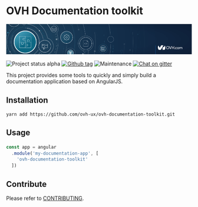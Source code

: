 # OVH Documentation toolkit

![OVH component](githubBanner.png)

![Project status alpha](https://img.shields.io/badge/status-alpha-blue.svg) [![Github tag](https://img.shields.io/github/tag/ovh-ux/ovh-documentation-toolkit.svg)]() ![Maintenance](https://img.shields.io/maintenance/yes/2017.svg) [![Chat on gitter](https://img.shields.io/gitter/room/ovh/ux.svg)](https://gitter.im/ovh/ux)

This project provides some tools to quickly and simply build a documentation application based on AngularJS.

## Installation

```bash
yarn add https://github.com/ovh-ux/ovh-documentation-toolkit.git
```

## Usage

```javascript
const app = angular
  .module('my-documentation-app', [
    'ovh-documentation-toolkit'
  ])
```

## Contribute

Please refer to [CONTRIBUTING](CONTRIBUTING.md).
